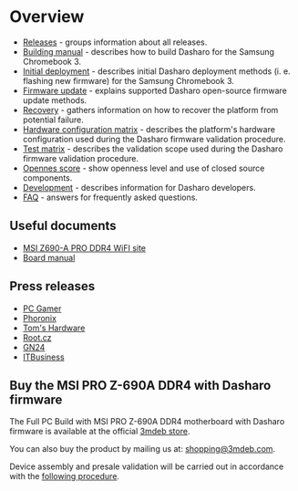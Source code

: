 # Overview

<!--

_**TBD**: this page should contain most important information about Dasharo OSF
support for Samsung Chromebook 3 including presentations, demos, external
resources, reviews etc. Currently it just points to subsecations of the
documentation._

-->

* [Releases](releases.md) - groups information about all releases.
* [Building manual](building-manual.md) - describes how to build Dasharo for
  the Samsung Chromebook 3.
* [Initial deployment](initial-deployment.md) - describes initial Dasharo
  deployment methods (i. e. flashing new firmware) for the Samsung Chromebook
  3.
* [Firmware update](firmware-update.md) - explains supported Dasharo
  open-source firmware update methods.
* [Recovery](recovery.md) - gathers information on how to recover the platform
  from potential failure.
* [Hardware configuration matrix](hardware-matrix.md) - describes the
  platform's hardware configuration used during the Dasharo firmware validation
  procedure.
* [Test matrix](test-matrix.md) - describes the validation scope used during
  the Dasharo firmware validation procedure.
* [Opennes score](openness-score.md) - show openness level and use of closed
  source components.
* [Development](development.md) - describes information for Dasharo developers.
* [FAQ](faq.md) - answers for frequently asked questions.

## Useful documents

* [MSI Z690-A PRO DDR4 WiFI
  site](https://www.msi.com/Motherboard/PRO-Z690-A-WIFI-DDR4)
* [Board
  manual](https://download.msi.com/archive/mnu_exe/mb/PROZ690-AWIFIDDR4_PROZ690-ADDR4100x150.pdf)

## Press releases

* [PC Gamer](https://www.pcgamer.com/coreboot-on-intel-motherboard/)
* [Phoronix](https://www.phoronix.com/scan.php?page=news_item&px=Coreboot-Start-ADL-MSI-Dasharo)
* [Tom's
  Hardware](https://www.tomshardware.com/news/msi-z690-a-pro-wifi-coreboot)
* [Root.cz](https://www.root.cz/zpravicky/port-coreboot-na-intel-alder-lake-z690-od-msi/)
* [GN24](https://game-news24.com/2022/04/13/open-source-coreboot-bios-is-ported-to-msi-z690-a-motherboard/)
* [ITBusiness](https://itbusiness.com.ua/gamezone/113401-u-etogo-neubivaemogo-bios-s-otkrytym-ishodnym-kodom-ogromnyj-potenczial.html)

## Buy the MSI PRO Z-690A DDR4 with Dasharo firmware

The Full PC Build with MSI PRO Z-690A DDR4 motherboard with Dasharo firmware is
available at the official [3mdeb
store](https://3mdeb.com/?s=msi&post_type=product&dgwt_wcas=1).

You can also buy the product by mailing us at:
[shopping@3mdeb.com](mailto:shopping@3mdeb.com).

Device assembly and presale validation will be carried out in accordance with
the [following
procedure](../../transparent-validation/msi-z690/presale-assembly-and-validation.md).
